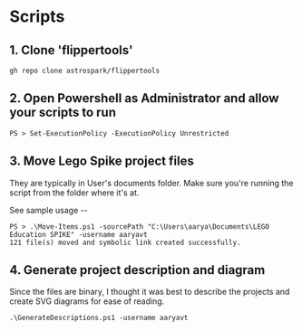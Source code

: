 ﻿# Scripts

## 1. Clone 'flippertools'

`gh repo clone astrospark/flippertools`

## 2. Open Powershell as Administrator and allow your scripts to run

`PS > Set-ExecutionPolicy -ExecutionPolicy Unrestricted`


## 3. Move Lego Spike project files

They are typically in User's documents folder. Make sure you're running the script from the folder where it's at. 

See sample usage -- 

```
PS > .\Move-Items.ps1 -sourcePath "C:\Users\aarya\Documents\LEGO Education SPIKE" -username aaryavt
121 file(s) moved and symbolic link created successfully.
```

## 4. Generate project description and diagram

Since the files are binary, I thought it was best to describe the projects and create SVG diagrams for ease of reading.

`.\GenerateDescriptions.ps1 -username aaryavt`
